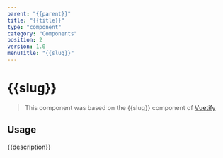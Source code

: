 ```yaml
---
parent: "{{parent}}"
title: "{{title}}"
type: "component"
category: "Components"
position: 2
version: 1.0
menuTitle: "{{slug}}"
---
```


# {{slug}}

> This component was based on the {{slug}} component of [Vuetify](https://vuetifyjs.com/en/components/{{slug}}/ "Vuetify's {{slug}} component")

## Usage

{{description}}

<!-- Component template need to be here -->

<doc-component :file="'{{parent}}/{{slug}}/{{parent}}_{{slug}}-{{title}}'" :name="'{{slug}}'"></doc-component >
